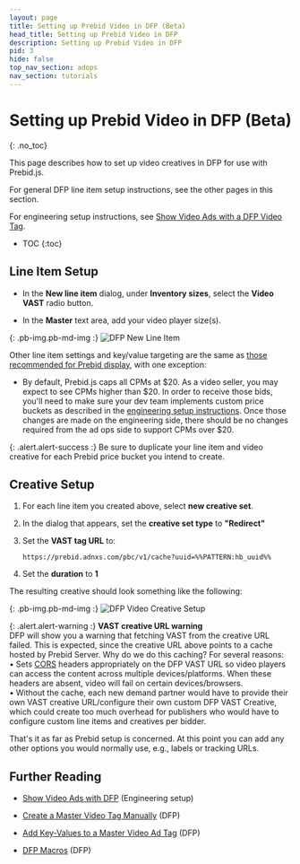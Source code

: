 ```yaml
---
layout: page
title: Setting up Prebid Video in DFP (Beta)
head_title: Setting up Prebid Video in DFP
description: Setting up Prebid Video in DFP
pid: 3
hide: false
top_nav_section: adops
nav_section: tutorials
---
```


<div class="bs-docs-section" markdown="1">

# Setting up Prebid Video in DFP (Beta)
{: .no_toc}

This page describes how to set up video creatives in DFP for use with Prebid.js.

For general DFP line item setup instructions, see the other pages in this section.

For engineering setup instructions, see
[Show Video Ads with a DFP Video Tag]({{site.baseurl}}/dev-docs/show-video-with-a-dfp-video-tag.html).

* TOC
{:toc}

## Line Item Setup

- In the **New line item** dialog, under **Inventory sizes**, select the **Video VAST** radio button.

- In the **Master** text area, add your video player size(s).

{: .pb-img.pb-md-img :}
![DFP New Line Item]({{site.baseurl}}/assets/images/ad-ops/dfp-creative-setup/dfp-creative-setup-03.png)

Other line item settings and key/value targeting are the same as [those recommended for Prebid display]({{site.baseurl}}/adops/step-by-step.html#step-1-add-a-line-item), with one exception:

+ By default, Prebid.js caps all CPMs at $20.  As a video seller, you may expect to see CPMs higher than $20.  In order to receive those bids, you'll need to make sure your dev team implements custom price buckets as described in the [engineering setup instructions]({{site.baseurl}}/dev-docs/show-video-with-a-dfp-video-tag.html).  Once those changes are made on the engineering side, there should be no changes required from the ad ops side to support CPMs over $20.

{: .alert.alert-success :}
Be sure to duplicate your line item and video creative for each Prebid price bucket you intend to create.

## Creative Setup

1. For each line item you created above, select **new creative set**.

2. In the dialog that appears, set the **creative set type** to **"Redirect"**

3. Set the **VAST tag URL** to:

   ```
   https://prebid.adnxs.com/pbc/v1/cache?uuid=%%PATTERN:hb_uuid%%
   ```

4. Set the **duration** to **1**

The resulting creative should look something like the following:

{: .pb-img.pb-md-img :}
![DFP Video Creative Setup]({{site.baseurl}}/assets/images/ad-ops/dfp-creative-setup/dfp-creative-setup-04.png)

{: .alert.alert-warning :}
**VAST creative URL warning**  
DFP will show you a warning that fetching VAST from the creative URL failed.  This is expected, since the creative URL above points to a cache hosted by Prebid Server.  Why do we do this caching?  For several reasons:  
&bull; Sets [CORS](https://developer.mozilla.org/en-US/docs/Web/HTTP/Access_control_CORS) headers appropriately on the DFP VAST URL so video players can access the content across multiple devices/platforms.  When these headers are absent, video will fail on certain devices/browsers.  
&bull; Without the cache, each new demand partner would have to provide their own VAST creative URL/configure their own custom DFP VAST Creative, which could create too much overhead for publishers who would have to configure custom line items and creatives per bidder.

That's it as far as Prebid setup is concerned.  At this point you can add any other options you would normally use, e.g., labels or tracking URLs.

## Further Reading

+ [Show Video Ads with DFP]({{site.baseurl}}/dev-docs/show-video-with-a-dfp-video-tag.html) (Engineering setup)

+ [Create a Master Video Tag Manually](https://support.google.com/dfp_premium/answer/1068325?hl=en&ref_topic=2480647) (DFP)

+ [Add Key-Values to a Master Video Ad Tag](https://support.google.com/dfp_premium/answer/1080597) (DFP)

+ [DFP Macros](https://support.google.com/dfp_premium/answer/1242718) (DFP)

</div>

